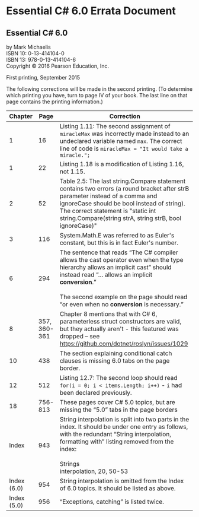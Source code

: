 # Essential C# 6.0 Errata Document

## Essential C# 6.0
by Mark Michaelis <br>
ISBN 10: 0-13-414104-0 <br>
ISBN 13: 978-0-13-414104-6 <br>
Copyright © 2016 Pearson Education, Inc. 

First printing, September 2015

The following corrections will be made in the second printing. (To determine which printing you have, turn to page IV of your book. The last line on that page contains the printing information.)

Chapter     | Page         | Correction 
----------- | ------------ | ---------- 
1           | 16           | Listing 1.11: The second assignment of `miracleMax` was incorrectly made instead to an undeclared variable named `max`. The correct line of code is `miracleMax = "It would take a miracle.";` 
1           | 22           | Listing 1.18 is a modification of Listing 1.16, not 1.15.
2           | 52           | Table 2.5: The last string.Compare statement contains two errors (a round bracket after strB parameter instead of a comma and ignoreCase should be bool instead of string). The correct statement is "static int string.Compare(string strA, string strB, bool ignoreCase)" 
3           | 116          | System.Math.E was referred to as Euler's constant, but this is in fact Euler's number.
6           | 294          | The sentence that reads “The C# compiler allows the cast operator even when the type hierarchy allows an implicit cast” should instead read “… allows an implicit **conversion**.” <br><br> The second example on the page should read “or even when no **conversion** is necessary.” 
8           | 357, 360-361 | Chapter 8 mentions that with C# 6, parameterless struct constructors are valid, but they actually aren't - this featured was dropped – see https://github.com/dotnet/roslyn/issues/1029 
10          | 438          | The section explaining conditional catch clauses is missing 6.0 tabs on the page border.
12          | 512          | Listing 12.7: The second loop should read `for(i = 0; i < items.Length; i++)` - `i` had been declared previously.
18          | 756-813      | These pages cover C# 5.0 topics, but are missing the “5.0” tabs in the page borders
Index       | 943          | String interpolation is split into two parts in the index. It should be under one entry as follows, with the redundant “String interpolation, formatting with” listing removed from the index: <br><br> Strings<br>     interpolation, 20, 50-53
Index (6.0) | 954          | String interpolation is omitted from the Index of 6.0 topics. It should be listed as above.
Index (5.0) | 956          | “Exceptions, catching” is listed twice.
